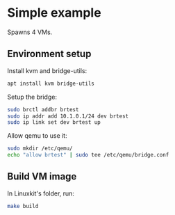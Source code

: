 # Simple example

Spawns 4 VMs.

## Environment setup

Install kvm and bridge-utils:

```sh
apt install kvm bridge-utils
```

Setup the bridge:

```sh
sudo brctl addbr brtest
sudo ip addr add 10.1.0.1/24 dev brtest
sudo ip link set dev brtest up
```

Allow qemu to use it:

```sh
sudo mkdir /etc/qemu/
echo "allow brtest" | sudo tee /etc/qemu/bridge.conf
```

## Build VM image

In Linuxkit's folder, run:

```sh
make build
```
